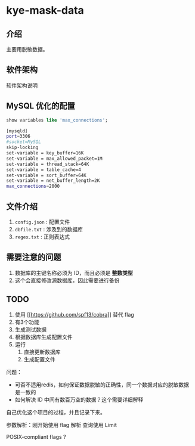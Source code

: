 # kye-mask-data

## 介绍

主要用脱敏数据。

## 软件架构

软件架构说明

## MySQL 优化的配置

```sql
show variables like 'max_connections';
```

```bash
[mysqld]
port=3306
#socket=MySQL
skip-locking
set-variable = key_buffer=16K
set-variable = max_allowed_packet=1M
set-variable = thread_stack=64K
set-variable = table_cache=4
set-variable = sort_buffer=64K
set-variable = net_buffer_length=2K
max_connections=2000
```

## 文件介绍

1. `config.json` : 配置文件
2. `dbfile.txt` : 涉及到的数据库
3. `regex.txt` : 正则表达式

## 需要注意的问题

1. 数据库的主键名称必须为 ID，而且必须是 **整数类型**
2. 这个会直接修改源数据库，因此需要进行备份

## TODO

1. 使用 [[https://github.com/spf13/cobra]] 替代 flag
2. 有3个功能
  1. 生成测试数据
  2. 根据数据库生成配置文件
  3. 运行
     1. 直接更新数据库
     2. 生成配置文件

问题：

+ 可否不适用redis，如何保证数据脱敏的正确性，同一个数据对应的脱敏数据是一致的
+ 如何解决 ID 中间有数百万空的数据？这个需要详细解释

自己优化这个项目的过程，并且记录下来。

参数解析：刚开始使用 flag 解析
查询使用 Limit


POSIX-compliant flags ?

